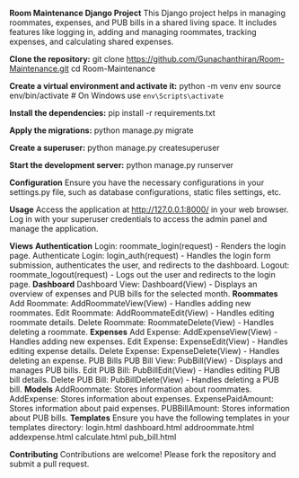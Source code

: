 **Room Maintenance Django Project**
This Django project helps in managing roommates, expenses, and PUB bills in a shared living space. It includes features like logging in, adding and managing roommates, tracking expenses, and calculating shared expenses.

**Clone the repository:**
git clone https://github.com/Gunachanthiran/Room-Maintenance.git
cd Room-Maintenance

**Create a virtual environment and activate it:**
python -m venv env
source env/bin/activate  # On Windows use `env\Scripts\activate`

**Install the dependencies:**
pip install -r requirements.txt

**Apply the migrations:**
python manage.py migrate

**Create a superuser:**
python manage.py createsuperuser

**Start the development server:**
python manage.py runserver

**Configuration**
Ensure you have the necessary configurations in your settings.py file, such as database configurations, static files settings, etc.

**Usage**
Access the application at http://127.0.0.1:8000/ in your web browser. Log in with your superuser credentials to access the admin panel and manage the application.

**Views**
**Authentication**
Login: roommate_login(request) - Renders the login page.
Authenticate Login: login_auth(request) - Handles the login form submission, authenticates the user, and redirects to the dashboard.
Logout: roommate_logout(request) - Logs out the user and redirects to the login page.
**Dashboard**
Dashboard View: Dashboard(View) - Displays an overview of expenses and PUB bills for the selected month.
**Roommates**
Add Roommate: AddRoommateView(View) - Handles adding new roommates.
Edit Roommate: AddRoommateEdit(View) - Handles editing roommate details.
Delete Roommate: RoommateDelete(View) - Handles deleting a roommate.
**Expenses**
Add Expense: AddExpenseView(View) - Handles adding new expenses.
Edit Expense: ExpenseEdit(View) - Handles editing expense details.
Delete Expense: ExpenseDelete(View) - Handles deleting an expense.
PUB Bills
PUB Bill View: PubBill(View) - Displays and manages PUB bills.
Edit PUB Bill: PubBillEdit(View) - Handles editing PUB bill details.
Delete PUB Bill: PubBillDelete(View) - Handles deleting a PUB bill.
**Models**
AddRoommate: Stores information about roommates.
AddExpense: Stores information about expenses.
ExpensePaidAmount: Stores information about paid expenses.
PUBBillAmount: Stores information about PUB bills.
**Templates**
Ensure you have the following templates in your templates directory:
login.html
dashboard.html
addroommate.html
addexpense.html
calculate.html
pub_bill.html

**Contributing**
Contributions are welcome! Please fork the repository and submit a pull request.
